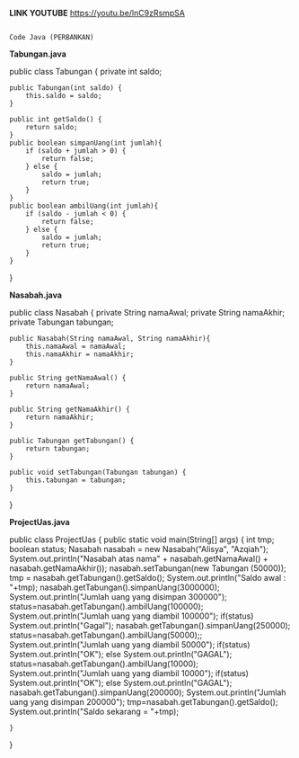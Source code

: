 **LINK YOUTUBE**
https://youtu.be/lnC9zRsmpSA

                                                                        Code Java (PERBANKAN)
**Tabungan.java**

public class Tabungan {
    private int saldo;

    public Tabungan(int saldo) {
        this.saldo = saldo;
    }

    public int getSaldo() {
        return saldo;
    }
    public boolean simpanUang(int jumlah){
        if (saldo + jumlah > 0) {
            return false;
        } else {
            saldo = jumlah;
            return true;
        }
    }
    public boolean ambilUang(int jumlah){
        if (saldo - jumlah < 0) {
            return false;
        } else {
            saldo = jumlah;
            return true;
        }
    }
}


**Nasabah.java**

public class Nasabah {
    private String namaAwal;
    private String namaAkhir;
    private Tabungan tabungan;

    public Nasabah(String namaAwal, String namaAkhir){
        this.namaAwal = namaAwal;
        this.namaAkhir = namaAkhir;
    }

    public String getNamaAwal() {
        return namaAwal;
    }

    public String getNamaAkhir() {
        return namaAkhir;
    }

    public Tabungan getTabungan() {
        return tabungan;
    }

    public void setTabungan(Tabungan tabungan) {
        this.tabungan = tabungan;
    }

}


**ProjectUas.java**

public class ProjectUas {
    public static void main(String[] args) {
        int tmp;
        boolean status;
        Nasabah nasabah = new Nasabah("Alisya", "Azqiah");
        System.out.println("Nasabah atas nama" + nasabah.getNamaAwal() + nasabah.getNamaAkhir());
        nasabah.setTabungan(new Tabungan (50000));
        tmp = nasabah.getTabungan().getSaldo();
        System.out.println("Saldo awal : "+tmp);
        nasabah.getTabungan().simpanUang(3000000);
        System.out.println("Jumlah uang yang disimpan 300000");
        status=nasabah.getTabungan().ambilUang(100000);
        System.out.println("Jumlah uang yang diambil 100000");
        if(status)
            System.out.println("Gagal");
        nasabah.getTabungan().simpanUang(250000);
        status=nasabah.getTabungan().ambilUang(50000);;
        System.out.println("Jumlah uang yang diambil 50000");
        if(status)
            System.out.println("OK");
        else
            System.out.println("GAGAL");
        status=nasabah.getTabungan().ambilUang(10000);
        System.out.println("Jumlah uang yang diambil 10000");
        if(status)
            System.out.println("OK");
        else
            System.out.println("GAGAL");
        nasabah.getTabungan().simpanUang(200000);
        System.out.println("Jumlah uang yang disimpan 200000");
        tmp=nasabah.getTabungan().getSaldo();
        System.out.println("Saldo sekarang = "+tmp);

    }
}
